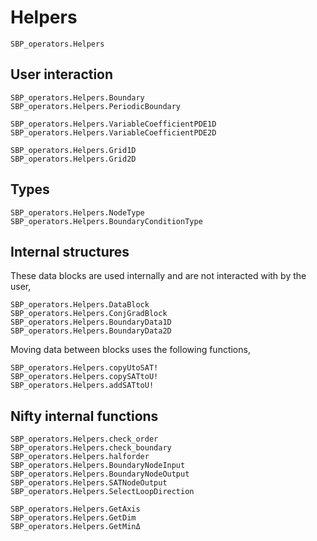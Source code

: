 # Helpers

```@docs
SBP_operators.Helpers
```

## User interaction

```@docs
SBP_operators.Helpers.Boundary
SBP_operators.Helpers.PeriodicBoundary
```

```@docs
SBP_operators.Helpers.VariableCoefficientPDE1D
SBP_operators.Helpers.VariableCoefficientPDE2D
```

```@docs
SBP_operators.Helpers.Grid1D
SBP_operators.Helpers.Grid2D
```


## Types

```@docs
SBP_operators.Helpers.NodeType
SBP_operators.Helpers.BoundaryConditionType
```




## Internal structures

These data blocks are used internally and are not interacted with by the user,
```@docs
SBP_operators.Helpers.DataBlock
SBP_operators.Helpers.ConjGradBlock
SBP_operators.Helpers.BoundaryData1D
SBP_operators.Helpers.BoundaryData2D
```

Moving data between blocks uses the following functions,
```@docs
SBP_operators.Helpers.copyUtoSAT!
SBP_operators.Helpers.copySATtoU!
SBP_operators.Helpers.addSATtoU!
```


## Nifty internal functions
```@docs
SBP_operators.Helpers.check_order
SBP_operators.Helpers.check_boundary
SBP_operators.Helpers.halforder
SBP_operators.Helpers.BoundaryNodeInput
SBP_operators.Helpers.BoundaryNodeOutput
SBP_operators.Helpers.SATNodeOutput
SBP_operators.Helpers.SelectLoopDirection
```

```@docs
SBP_operators.Helpers.GetAxis
SBP_operators.Helpers.GetDim
SBP_operators.Helpers.GetMinΔ
```


